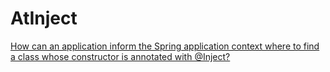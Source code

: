 # AtInject

[How can an application inform the Spring application context where to find a class whose constructor is annotated with @Inject?](http://stackoverflow.com/questions/37491198/how-can-an-application-inform-the-spring-application-context-where-to-find-a-cla)
